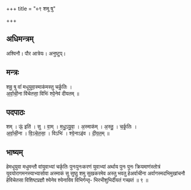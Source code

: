 +++
title = "०९ शमू षु"

+++
## अधिमन्त्रम्
अश्विनौ। पौर आत्रेयः। अनुष्टुप्।

## मन्त्रः
शमू॒ षु वां॑ मधूयुवा॒स्माक॑मस्तु चर्कृ॒तिः ।  
अ॒र्वा॒ची॒ना वि॑चेतसा॒ विभिः॑ श्ये॒नेव॑ दीयतम् ॥

## पदपाठः
शम् । ऊं॒ इति॑ । सु । वा॒म् । म॒धु॒ऽयु॒वा॒ । अ॒स्माक॑म् । अ॒स्तु॒ । च॒र्कृ॒तिः ।  
अ॒र्वा॒ची॒ना । वि॒ऽचे॒त॒सा॒ । विऽभिः॑ । श्ये॒नाऽइ॑व । दी॒य॒त॒म् ॥

## भाष्यम्
हेमधूयुवा मधुमन्तौ वांयुवाभ्यां चर्कृतिः पुनःपुनःकरणं युवाभ्यां अर्थाय पुनः पुनः क्रियमाणंस्तोत्रं युवयोरागमनस्याभ्यासोवा अस्माकं सु सुष्ठु शमु सुखकरमेव अस्तु भवतु हेअर्वाचीना अर्वागस्मदभिमुखांचनौ हेविचेतसा विशिष्टप्रज्ञौ श्येनेव श्येनाविव विभिर्गन्तृ- भिरभीशुभिर्दीयतं गच्छतं ॥ ९ ॥
